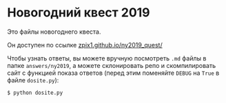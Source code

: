 # Новогодний квест 2019
Это файлы новогоднего квеста.

Он доступен по ссылке [zpix1.github.io/ny2019_quest/](https://zpix1.github.io/ny2019_quest/)

Чтобы узнать ответы, вы можете вручную посмотреть `.md` файлы в папке `answers/ny2019`, а можете склонировать репо и скомпилировать сайт с функцией показа ответов (перед этим поменяйте `DEBUG` на `True` в файле `dosite.py`):

`$ python dosite.py` 